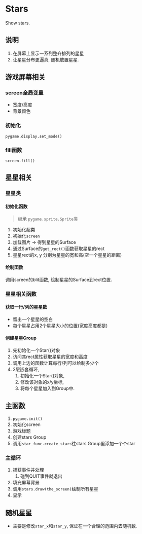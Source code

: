 # Stars
Show stars.

## 说明

1. 在屏幕上显示一系列整齐排列的星星
2. 让星星分布更逼真, 随机放置星星.

## 游戏屏幕相关

### screen全局变量

- 宽度/高度
- 背景颜色

### 初始化

`pygame.display.set_mode()`

### fill函数

`screen.fill()`

## 星星相关

### 星星类

#### 初始化函数

> 继承 `pygame.sprite.Sprite`类

1. 初始化超类
2. 初始化`screen`
3. 加载图片 → 得到星星的Surface
4. 通过Surface的`get_rect()`函数获取星星的rect
5. 星星rect的x, y 分别为星星的宽和高(空一个星星的距离)

#### 绘制函数

调用screen的blit函数, 绘制星星的Surface到rect位置.

### 星星相关函数

#### 获取一行/列的星星数

- 留出一个星星的空白
- 每个星星占用2个星星大小的位置(宽度高度都是)

#### 创建星星Group

1. 先初始化一个Star()对象
2. 访问其rect属性获取星星的宽度和高度
3. 调用上边的函数计算每行/列可以绘制多少个
4. 2层嵌套循环, 
    1. 初始化一个Star()对象, 
    2. 修改该对象的x/y坐标,
    3. 将每个星星加入到Group中.

##  主函数

1. `pygame.init()`
2. 初始化screen
3. 游戏标题
4. 创建stars Group
5. 调用`star_func.create_stars`往stars Group里添加一个个star

### 主循环

1. 捕获事件并处理
    1. 碰到QUIT事件就退出
2. 填充屏幕背景
3. 调用`stars.draw(the_screen)`绘制所有星星
4. 显示

## 随机星星

- 主要是修改`star_x`和`star_y`, 保证在一个合理的范围内去随机数.